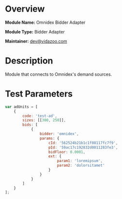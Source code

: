 # Overview

**Module Name:** Omnidex Bidder Adapter

**Module Type:** Bidder Adapter

**Maintainer:** dev@vidazoo.com

# Description

Module that connects to Omnidex's demand sources.

# Test Parameters

```js
var adUnits = [
    {
        code: 'test-ad',
        sizes: [[300, 250]],
        bids: [
            {
                bidder: 'omnidex',
                params: {
                    cId: '562524b21b1c1f08117fc7f9',
                    pId: '59ac17c192832d0011283fe3',
                    bidFloor: 0.0001,
                    ext: {
                        param1: 'loremipsum',
                        param2: 'dolorsitamet'
                    }
                }
            }
        ]
    }
];
```
